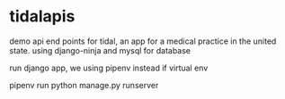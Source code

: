 # tidalapis
demo api end points for tidal, an app for a medical practice in the united state. using django-ninja and mysql for database



run django app, we using pipenv instead if virtual env


pipenv run python manage.py runserver
